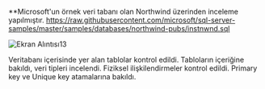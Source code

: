 **Microsoft'un örnek veri tabanı olan Northwind üzerinden inceleme yapılmıştır.
https://raw.githubusercontent.com/microsoft/sql-server-samples/master/samples/databases/northwind-pubs/instnwnd.sql

![Ekran Alıntısı13](https://user-images.githubusercontent.com/77534195/188631242-6aac2c8a-95ca-43cb-a16a-fca6544560f1.PNG)

Veritabanı içerisinde yer alan tablolar kontrol edildi.
Tabloların içeriğine bakıldı, veri tipleri incelendi.
Fiziksel ilişkilendirmeler kontrol edildi.
Primary key ve Unique key atamalarına bakıldı.

